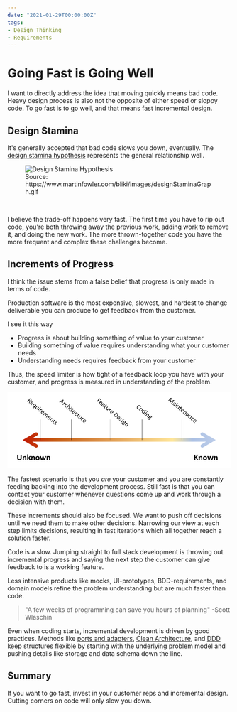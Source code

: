 ```yaml
---
date: "2021-01-29T00:00:00Z"
tags:
- Design Thinking
- Requirements
---
```


# Going Fast is Going Well

I want to directly address the idea that moving quickly means bad code. Heavy design process is also not the opposite of either speed or sloppy code. To go fast is to go well, and that means fast incremental design.

## Design Stamina
It's generally accepted that bad code slows you down, eventually. The [design stamina hypothesis](https://www.martinfowler.com/bliki/DesignStaminaHypothesis.html) represents the general relationship well. 

<figure class="image">
  <img src="{{site.url}}/post-media/Going-Fast/designStaminaGraph.gif" alt="Design Stamina Hypothesis">
  <figcaption>Source: https://www.martinfowler.com/bliki/images/designStaminaGraph.gif</figcaption>
</figure>
<br />

I believe the trade-off happens very fast. The first time you have to rip out code, you're both throwing away the previous work, adding work to remove it, and doing the new work. The more thrown-together code you have the more frequent and complex these challenges become.

## Increments of Progress
I think the issue stems from a false belief that progress is only made in terms of code.

Production software is the most expensive, slowest, and hardest to change deliverable you can produce to get feedback from the customer.

I see it this way
- Progress is about building something of value to your customer
- Building something of value requires understanding what your customer needs
- Understanding needs requires feedback from your customer

Thus, the speed limiter is how tight of a feedback loop you have with your customer, and progress is measured in understanding of the problem.

![spectrum image](../../static/post-media/Going-Fast/spectrum.png)

The fastest scenario is that you *are* your customer and you are constantly feeding backing into the development process. Still fast is that you can contact your customer whenever questions come up and work through a decision with them.

These increments should also be focused. We want to push off decisions until we need them to make other decisions. Narrowing our view at each step limits decisions, resulting in fast iterations which all together reach a solution faster. 

Code is a slow. Jumping straight to full stack development is throwing out incremental progress and saying the next step the customer can give feedback to is a working feature.

Less intensive products like mocks, UI-prototypes, BDD-requirements, and domain models refine the problem understanding but are much faster than code. 

> "A few weeks of programming can save you hours of planning" -Scott Wlaschin

Even when coding starts, incremental development is driven by good practices. Methods like [ports and adapters](https://en.wikipedia.org/wiki/Hexagonal_architecture_(software)), [Clean Architecture](https://blog.cleancoder.com/uncle-bob/2012/08/13/the-clean-architecture.html), and [DDD](https://www.dddcommunity.org/learning-ddd/what_is_ddd/) keep structures flexible by starting with the underlying problem model and pushing details like storage and data schema down the line.

## Summary
If you want to go fast, invest in your customer reps and incremental design. Cutting corners on code will only slow you down.